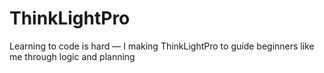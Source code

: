 # ThinkLightPro
Learning to code is hard — I making ThinkLightPro to guide beginners like me through logic and planning
